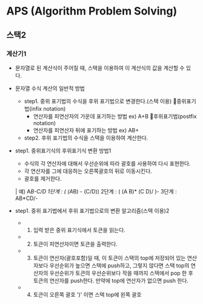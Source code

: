# APS (Algorithm Problem Solving)

## 스택2

### 계산기1
- 문자열로 된 계산식이 주어질 때, 스택을 이용하여 이 계산식의 값을 계산할 수 있다.
- 문자열 수식 계산의 일반적 방법
    - step1. 중위 표기법의 수식을 후위 표기법으로 변경한다.(스택 이용)
        🎈중위표기법(infix notation)
        - 연산자를 피연산자의 가운데 표기하는 방법 ex) A+B
        🎈후위표기법(postfix notation)
        - 연산자를 피연산자 뒤에 표기하는 방법 ex) AB+
    - step2. 후위 표기법의 수식을 스택을 이용하여 계산한다.

- step1. 중위표기식의 후위표기식 변환 방법1
    - 수식의 각 연산자에 대해서 우선순위에 따라 괄호를 사용하여 다시 표현한다.
    - 각 연산자를 그에 대응하는 오른쪽괄호의 뒤로 이동시킨다.
    - 괄호를 제거한다.

    | 예) A*B-C/D
        1단계 : ( (A*B) - (C/D))
        2단계 : ( (A B)* (C D)/ )-
        3단계 : AB*CD/-

- step1. 중위 표기법에서 후위 표기법으로의 변환 알고리즘(스택 이용)2
    - 1. 입력 받은 중위 표기식에서 토큰을 읽는다.
    - 2. 토큰이 피연산자이면 토큰을 출력한다.
    - 3. 토큰이 연산자(괄호포함)일 때, 이 토큰이 스택의 top에 저장되어 있는 연산자보다 우선순위가 높으면 스택에 push하고, 그렇지 않다면 스택 top의 연산자의 우선순위가 토큰의 우선순위보다 작을 때까지 스택에서 pop 한 후 토큰의 연산자를 push한다. 만약에 top에 연산자가 없으면 push 한다.
    - 4. 토큰이 오른쪽 괄호 ')' 이면 스택 top에 왼쪽 괄호
